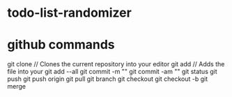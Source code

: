 # todo-list-randomizer

# github commands
git clone <url> // Clones the current repository into your editor
git add <filename> // Adds the file into your 
git add --all
git commit -m "<message>"
git commit -am "<message>"
git status
git push
git push origin <branch name>
git pull
git branch
git checkout <branch namme>
git checkout -b <new branch name>
git merge <branch name>
